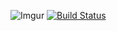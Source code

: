 ![Imgur](https://i.imgur.com/YR8fRkP.png)
[![Build Status](https://travis-ci.com/UFAPE-Projetao20201/suche_app.svg?branch=main)](https://travis-ci.com/UFAPE-Projetao20201/suche_app)
